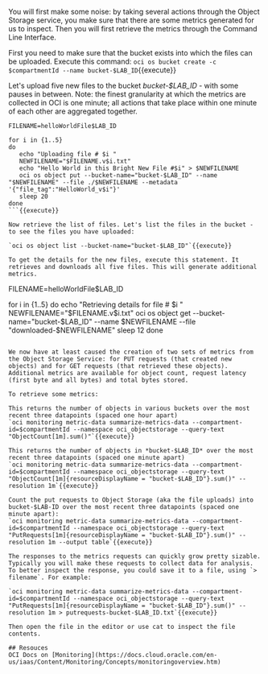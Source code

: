 You will first make some noise: by taking several actions through the Object Storage service, you make sure that there are some metrics generated for us to inspect. Then you will first retrieve the metrics through the Command Line Interface.

First you need to make sure that the bucket exists into which the files can be uploaded. Execute this command:
`oci os bucket create -c $compartmentId --name bucket-$LAB_ID`{{execute}}

Let's upload five new files to the bucket *bucket-$LAB_ID* - with some pauses in between. Note: the finest granularity at which the metrics are collected in OCI is one minute; all actions that take place within one minute of each other are aggregated together.
```
FILENAME=helloWorldFile$LAB_ID

for i in {1..5}
do
   echo "Uploading file # $i "
   NEWFILENAME="$FILENAME.v$i.txt"
   echo "Hello World in this Bright New File #$i" > $NEWFILENAME
   oci os object put --bucket-name="bucket-$LAB_ID" --name "$NEWFILENAME" --file ./$NEWFILENAME --metadata '{"file_tag":"HelloWorld_v$i"}'
   sleep 20
done
```{{execute}}

Now retrieve the list of files. Let's list the files in the bucket - to see the files you have uploaded:

`oci os object list --bucket-name="bucket-$LAB_ID"`{{execute}}

To get the details for the new files, execute this statement. It retrieves and downloads all five files. This will generate additional metrics.
```
FILENAME=helloWorldFile$LAB_ID

for i in {1..5}
do
   echo "Retrieving details for file # $i "
   NEWFILENAME="$FILENAME.v$i.txt"
   oci os object get --bucket-name="bucket-$LAB_ID" --name $NEWFILENAME --file "downloaded-$NEWFILENAME"
   sleep 12
done
```{{execute}}

We now have at least caused the creation of two sets of metrics from the Object Storage Service: for PUT requests (that created new objects) and for GET requests (that retrieved these objects). Additional metrics are available for object count, request latency (first byte and all bytes) and total bytes stored.

To retrieve some metrics:

This returns the number of objects in various buckets over the most recent three datapoints (spaced one hour apart)
`oci monitoring metric-data summarize-metrics-data --compartment-id=$compartmentId --namespace oci_objectstorage --query-text "ObjectCount[1m].sum()"`{{execute}}

This returns the number of objects in *bucket-$LAB_ID* over the most recent three datapoints (spaced one minute apart)
`oci monitoring metric-data summarize-metrics-data --compartment-id=$compartmentId --namespace oci_objectstorage --query-text "ObjectCount[1m]{resourceDisplayName = "bucket-$LAB_ID"}.sum()" --resolution 1m`{{execute}}

Count the put requests to Object Storage (aka the file uploads) into bucket-$LAB-ID over the most recent three datapoints (spaced one minute apart):
`oci monitoring metric-data summarize-metrics-data --compartment-id=$compartmentId --namespace oci_objectstorage --query-text "PutRequests[1m]{resourceDisplayName = "bucket-$LAB_ID"}.sum()" --resolution 1m --output table`{{execute}}

The responses to the metrics requests can quickly grow pretty sizable. Typically you will make these requests to collect data for analysis. To better inspect the response, you could save it to a file, using `> filename`. For example:

`oci monitoring metric-data summarize-metrics-data --compartment-id=$compartmentId --namespace oci_objectstorage --query-text "PutRequests[1m]{resourceDisplayName = "bucket-$LAB_ID"}.sum()" --resolution 1m > putrequests-bucket-$LAB_ID.txt`{{execute}}

Then open the file in the editor or use cat to inspect the file contents.

## Resouces
OCI Docs on [Monitoring](https://docs.cloud.oracle.com/en-us/iaas/Content/Monitoring/Concepts/monitoringoverview.htm)